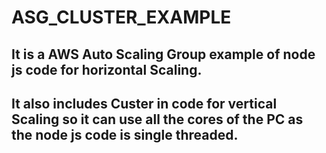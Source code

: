 # ASG_CLUSTER_EXAMPLE

## It is a AWS Auto Scaling Group example of node js code for horizontal Scaling.
## It also includes Custer in code for vertical Scaling so it can use all the cores of the PC as the node js code is single threaded.

